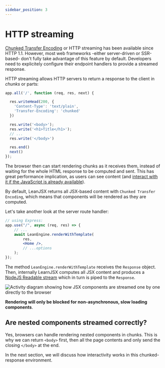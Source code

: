 ```yaml
---
sidebar_position: 3
---
```


# HTTP streaming

[Chunked Transfer Encoding](https://en.wikipedia.org/wiki/Chunked_transfer_encoding) or HTTP streaming has been available since HTTP 1.1. However, most web frameworks -either server-driven or SSR-based- don't fully take advantage of this feature by default. Developers need to explicitely configure their endpoint handlers to provide a streamed response.

HTTP streaming allows HTTP servers to return a response to the client in *chunks* or parts:

```js
app.all('/', function (req, res, next) {

  res.writeHead(200, {
    'Content-Type': 'text/plain',
    'Transfer-Encoding': 'chunked'
  })

  res.write('<body>');
  res.write('<h1>Title</h1>');
  // ...
  res.write('</body>')

  res.end()
  next()
});
```

The browser then can start rendering chunks as it receives them, instead of waiting for the whole HTML response to be computed and sent. This has great performance implication, as users can see content (and [interact with it if the JavaScript is already available](/docs/architecture/components#on-inlined-script-tags)).

By default, LeanJSX returns all JSX-based content with `Chunked Transfer Encoding`, which means that components will be rendered as they are computed.

Let's take another look at the server route handler:

```jsx
// using Express:
app.use("/", async (req, res) => {
    // ...
    await LeanEngine.renderWithTemplate(
        res,
        <Home />,
        // ...options
    );
});
```

The method `LeanEngine.renderWithTemplate` receives the `Response` object. Then, internally LearnJSX computes all JSX content and produces a [NodeJS Readable stream](https://nodejs.org/api/stream.html#readable-streams) which in turn is piped to the `Response`.

![Activity diagram showing how JSX components are streamed one by one directly to the browser](/img/rendering-diagram.png)

**Rendering will only be blocked for non-asynchronous, slow loading components**.

## Are nested components streamed correctly?

Yes, browsers can handle rendering nested components in chunks. This is why we can return `<body>` first, then all the page contents and only send the closing `</body>` at the end.

In the next section, we will discuss how interactivity works in this chunked-response environment.
